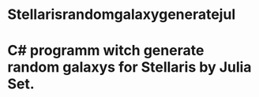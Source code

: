 # Stellarisrandomgalaxygeneratejul
# C# programm witch generate random galaxys for Stellaris by Julia Set.
